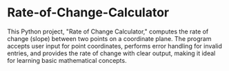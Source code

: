 # Rate-of-Change-Calculator
 This Python project, "Rate of Change Calculator," computes the rate of change (slope) between two points on a coordinate plane. The program accepts user input for point coordinates, performs error handling for invalid entries, and provides the rate of change with clear output, making it ideal for learning basic mathematical concepts.
